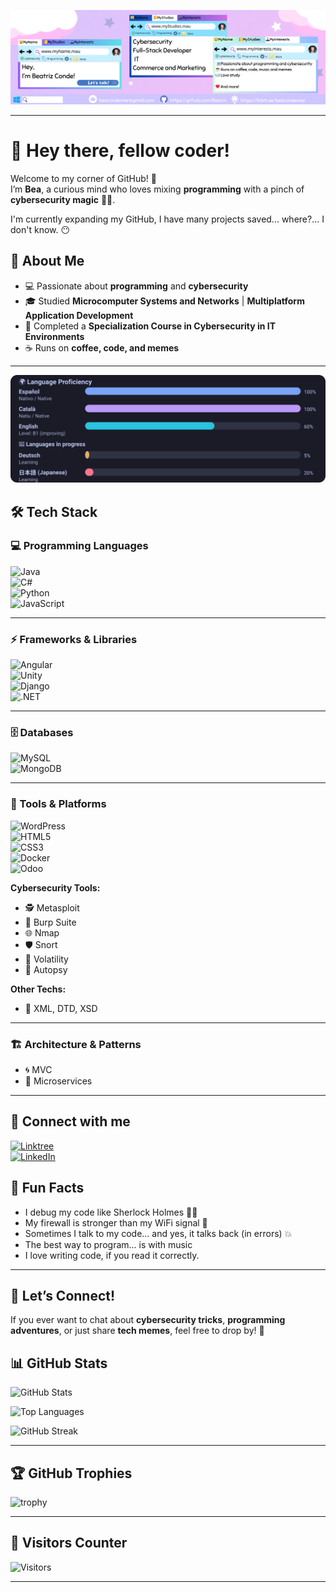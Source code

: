 
![Logo](https://github.com/Beacm/Beacm/blob/main/Fondo.png)



---

# 👋 Hey there, fellow coder!  

Welcome to my corner of GitHub! 🎉  
I’m **Bea**, a curious mind who loves mixing **programming** with a pinch of **cybersecurity magic** 🔐✨.  

I'm currently expanding my GitHub, I have many projects saved... where?... I don't know. 😶

## 🚀 About Me  
- 💻 Passionate about **programming** and **cybersecurity**  
- 🎓 Studied **Microcomputer Systems and Networks** | **Multiplatform Application Development**  
- 🔐 Completed a **Specialization Course in Cybersecurity in IT Environments**  
- ☕ Runs on **coffee, code, and memes**  

---
![Language proficiency](https://github.com/Beacm/Beacm/blob/main/language-bars.svg)

## 🛠️ Tech Stack  

### 💻 Programming Languages  
![Java](https://img.shields.io/badge/Java-ED8B00?style=for-the-badge&logo=openjdk&logoColor=white)  
![C#](https://img.shields.io/badge/C%23-239120?style=for-the-badge&logo=c-sharp&logoColor=white)  
![Python](https://img.shields.io/badge/Python-3776AB?style=for-the-badge&logo=python&logoColor=white)  
![JavaScript](https://img.shields.io/badge/JavaScript-F7DF1E?style=for-the-badge&logo=javascript&logoColor=black)  


---

### ⚡ Frameworks & Libraries  
![Angular](https://img.shields.io/badge/Angular-DD0031?style=for-the-badge&logo=angular&logoColor=white)  
![Unity](https://img.shields.io/badge/Unity-100000?style=for-the-badge&logo=unity&logoColor=white)  
![Django](https://img.shields.io/badge/Django-092E20?style=for-the-badge&logo=django&logoColor=white)  
![.NET](https://img.shields.io/badge/.NET-512BD4?style=for-the-badge&logo=dotnet&logoColor=white)  

---

### 🗄️ Databases  
![MySQL](https://img.shields.io/badge/MySQL-005C84?style=for-the-badge&logo=mysql&logoColor=white)  
![MongoDB](https://img.shields.io/badge/MongoDB-4EA94B?style=for-the-badge&logo=mongodb&logoColor=white)  

---

### 🔧 Tools & Platforms  
![WordPress](https://img.shields.io/badge/WordPress-21759B?style=for-the-badge&logo=wordpress&logoColor=white)  
![HTML5](https://img.shields.io/badge/HTML5-E34F26?style=for-the-badge&logo=html5&logoColor=white)  
![CSS3](https://img.shields.io/badge/CSS3-1572B6?style=for-the-badge&logo=css3&logoColor=white)  
![Docker](https://img.shields.io/badge/Docker-2496ED?style=for-the-badge&logo=docker&logoColor=white)  
![Odoo](https://img.shields.io/badge/Odoo-714B67?style=for-the-badge&logo=odoo&logoColor=white)  

**Cybersecurity Tools:**  
- 🕵️ Metasploit  
- 🧪 Burp Suite  
- 🌐 Nmap  
- 🛡️ Snort  
- 🧠 Volatility  
- 🔎 Autopsy  

**Other Techs:**  
- 📄 XML, DTD, XSD  

---

### 🏗️ Architecture & Patterns  
- 🌀 MVC  
- 🔗 Microservices  

---
## 🔗 Connect with me  

[![Linktree](https://img.shields.io/badge/Linktree-39E09B?style=for-the-badge&logo=linktree&logoColor=white)](https://linktr.ee/beacondemar)  
[![LinkedIn](https://img.shields.io/badge/LinkedIn-0077B5?style=for-the-badge&logo=linkedin&logoColor=white)](https://www.linkedin.com/in/bea-conde/)

## 🎉 Fun Facts  
- I debug my code like Sherlock Holmes 🕵️‍♀️  
- My firewall is stronger than my WiFi signal 📡  
- Sometimes I talk to my code… and yes, it talks back (in errors) 💥  
- The best way to program... is with music
- I love writing code, if you read it correctly.
---

## 🌟 Let’s Connect!  
If you ever want to chat about **cybersecurity tricks**, **programming adventures**, or just share **tech memes**, feel free to drop by! 🚀  
## 📊 GitHub Stats  

![GitHub Stats](https://github-readme-stats.vercel.app/api?username=Beacm&show_icons=true&theme=tokyonight)  

![Top Languages](https://github-readme-stats.vercel.app/api/top-langs/?username=Beacm&layout=compact&theme=tokyonight)  

![GitHub Streak](https://github-readme-streak-stats.herokuapp.com/?user=Beacm&theme=tokyonight)  

---

## 🏆 GitHub Trophies  

![trophy](https://github-profile-trophy.vercel.app/?username=Beacm&theme=tokyonight&no-frame=true&no-bg=true&margin-w=15)  

---

## 👀 Visitors Counter  

![Visitors](https://komarev.com/ghpvc/?username=Beacm&color=blueviolet&style=for-the-badge)  

---
